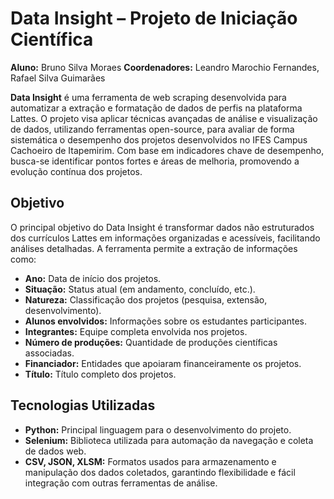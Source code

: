 # Data Insight – Projeto de Iniciação Científica

**Aluno:** Bruno Silva Moraes
**Coordenadores:** Leandro Marochio Fernandes, Rafael Silva Guimarães

**Data Insight** é uma ferramenta de web scraping desenvolvida para automatizar a extração e formatação de dados de perfis na plataforma Lattes. O projeto visa aplicar técnicas avançadas de análise e visualização de dados, utilizando ferramentas open-source, para avaliar de forma sistemática o desempenho dos projetos desenvolvidos no IFES Campus Cachoeiro de Itapemirim. Com base em indicadores chave de desempenho, busca-se identificar pontos fortes e áreas de melhoria, promovendo a evolução contínua dos projetos.

## Objetivo

O principal objetivo do Data Insight é transformar dados não estruturados dos currículos Lattes em informações organizadas e acessíveis, facilitando análises detalhadas. A ferramenta permite a extração de informações como:

- **Ano:** Data de início dos projetos.
- **Situação:** Status atual (em andamento, concluído, etc.).
- **Natureza:** Classificação dos projetos (pesquisa, extensão, desenvolvimento).
- **Alunos envolvidos:** Informações sobre os estudantes participantes.
- **Integrantes:** Equipe completa envolvida nos projetos.
- **Número de produções:** Quantidade de produções científicas associadas.
- **Financiador:** Entidades que apoiaram financeiramente os projetos.
- **Título:** Título completo dos projetos.

## Tecnologias Utilizadas

- **Python:** Principal linguagem para o desenvolvimento do projeto.
- **Selenium:** Biblioteca utilizada para automação da navegação e coleta de dados web.
- **CSV, JSON, XLSM:** Formatos usados para armazenamento e manipulação dos dados coletados, garantindo flexibilidade e fácil integração com outras ferramentas de análise.
